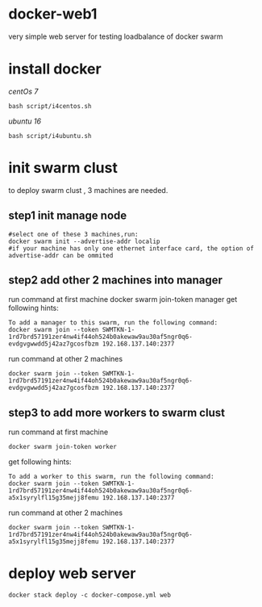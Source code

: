 # docker-web1
very simple web server for testing loadbalance of docker swarm 

# install docker
_centOs 7_

	bash script/i4centos.sh

_ubuntu 16_

	bash script/i4ubuntu.sh

# init swarm clust
to deploy swarm clust , 3 machines are needed.
## step1 init manage node 
	#select one of these 3 machines,run:
	docker swarm init --advertise-addr localip
	#if your machine has only one ethernet interface card, the option of advertise-addr can be ommited
## step2 add other 2 machines into manager
run command at first machine
	docker swarm join-token manager
get following hints:
	
	To add a manager to this swarm, run the following command:
	docker swarm join --token SWMTKN-1-1rd7brd57191zer4nw4if44oh524b0akewaw9au30af5ngr0q6-evdgvgwwdd5j42az7gcosfbzm 192.168.137.140:2377
run command at other 2 machines

	docker swarm join --token SWMTKN-1-1rd7brd57191zer4nw4if44oh524b0akewaw9au30af5ngr0q6-evdgvgwwdd5j42az7gcosfbzm 192.168.137.140:2377

## step3 to add more workers to swarm clust
run command at first machine

	docker swarm join-token worker

get following hints:

	To add a worker to this swarm, run the following command:
	docker swarm join --token SWMTKN-1-1rd7brd57191zer4nw4if44oh524b0akewaw9au30af5ngr0q6-a5x1syrylfl15g35mejj8femu 192.168.137.140:2377

run command at other 2 machines

	docker swarm join --token SWMTKN-1-1rd7brd57191zer4nw4if44oh524b0akewaw9au30af5ngr0q6-a5x1syrylfl15g35mejj8femu 192.168.137.140:2377

# deploy web server 
	docker stack deploy -c docker-compose.yml web
	

